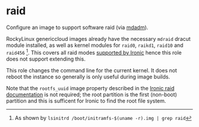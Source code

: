 # raid

Configure an image to support software raid (via [mdadm](https://github.com/md-raid-utilities/mdadm)).

RockyLinux genericcloud images already have the necessary `mdraid` dracut
module installed, as well as kernel modules for `raid0`, `raikd1`, `raid10` and
`raid456` [^1]. This covers all raid modes [supported by Ironic](https://docs.openstack.org/ironic/latest/admin/raid.html#software-raid)
hence this role does not support extending this.

This role changes the command line for the current kernel. It does not reboot
the instance so generally is only useful during image builds.

Note that the `rootfs_uuid` image property described in the [Ironic raid documentation](https://docs.openstack.org/ironic/latest/admin/raid.html#image-requirements)
is not required; the root partition is the first (non-boot) partition and this
is sufficent for Ironic to find the root file system.

[^1]: As shown by `lsinitrd /boot/initramfs-$(uname -r).img | grep raid`
